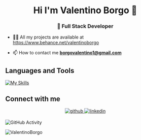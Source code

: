 <h1 align="center">Hi I'm Valentino Borgo 🚀</h1>
<h3 align="center">🔌 Full Stack Developer</h3> 

- 👨‍💻 All my projects are available at https://www.behance.net/valentinoborgo

- 📫 How to contact me **borgovalentino1@gmail.com**

## Languages and Tools

[![My Skills](https://skillicons.dev/icons?i=java,spring,php,symfony,laravel,nodejs,express,mysql,postgres,postman,docker,aws,jenkins,js,ts,html,css,react,redux,angular,bootstrap,cs,figma,linux,androidstudio)](https://skillicons.dev)

<!--
![JavaScript](https://img.shields.io/badge/-JavaScript-333333?style=flat&logo=javascript)</br>
![Java](https://img.shields.io/badge/Java-ED8B00?style=for-the-badge&logo=openjdk&logoColor=white)</br>
![Spring Boot](https://img.shields.io/badge/-Spring%20Boot-333333?style=flat&logo=SpringBoot&logoColor=563D7)</br>
![Hibernate](https://img.shields.io/badge/-Hibernate-333333?style=flat&logo=Hibernate&logoColor=563D77)</br>
![Bootstrap](https://img.shields.io/badge/-Bootstrap-333333?style=flat&logo=bootstrap&logoColor=563D7C)</br>
![Angular]( https://img.shields.io/badge/-Angular-333333?style=flat&logo=Angular)</br>
![React](https://img.shields.io/badge/-React-333333?style=flat&logo=react)</br>
![Redux](https://img.shields.io/badge/-Redux-333333?style=flat&logo=redux)</br>
![Node.js](https://img.shields.io/badge/-Node.js-333333?style=flat&logo=node.js)</br>
![Express](https://img.shields.io/badge/-Express-333333?style=flat&logo=express)</br>
![MySQL](https://img.shields.io/badge/-MySQLl-333333?style=flat&logo=MySQL)</br>
![PHP](https://img.shields.io/badge/-PHP-333333?style=flat&logo=PHP)</br>
![Symfony](https://img.shields.io/badge/-Symfony-333333?style=flat&logo=Symfony) </br>
![Figma](https://img.shields.io/badge/-Figma-333333?style=flat&logo=figma)</br>
![AndroidStudio](https://img.shields.io/badge/-AndroidStudio-333333?style=flat&logo=AndroidStudio)</br>
![Insomnia](https://img.shields.io/badge/-Insomnia-333333?style=flat&logo=insomnia)</br>
![Postman](https://img.shields.io/badge/-Postman-333333?style=flat&logo=Postman)</br>
![Docker](https://img.shields.io/badge/-Docker-333333?style=flat&logo=Docker)</br>
![AWS]( https://raw.githubusercontent.com/tandpfun/skill-icons/65dea6c4eaca7da319e552c09f4cf5a9a8dab2c8/icons/AWS-Dark.svg)</br>
-->

 

## Connect with me
<div align="center">
<a href="https://github.com/ValentinoBorgo" target="_blank">
<img src=https://img.shields.io/badge/github-%2324292e.svg?&style=for-the-badge&logo=github&logoColor=white alt=github style="margin-bottom: 5px;" />
</a>
<a href="https://www.linkedin.com/in/valentino-borgo-a185b2258/" target="_blank">
<img src=https://img.shields.io/badge/linkedin-%231E77B5.svg?&style=for-the-badge&logo=linkedin&logoColor=white alt=linkedin style="margin-bottom: 5px;" />
</a>
</div>

![GitHub Activity](https://github-readme-stats.vercel.app/api?username=ValentinoBorgo&show_icons=true)

<p align="left"> <img src="https://komarev.com/ghpvc/?username=ValentinoBorgo&label=Profile%20views&color=0e75b6&style=flat" alt="ValentinoBorgo" /> </p>
